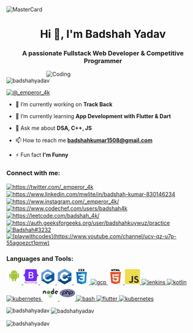 ![MasterCard](https://github.com/BadshahYadav/Profile_Card_./blob/master/img/fullstack.jpg)

<h1 align="center">Hi 👋, I'm Badshah Yadav</h1>
<h3 align="center">A passionate Fullstack Web Developer & Competitive Programmer</h3>
<img align="right" alt="Coding" width="400" src="https://cdn.dribbble.com/users/926537/screenshots/4502924/python-2.gif">

<p align="left"> <img src="https://komarev.com/ghpvc/?username=badshahyadav&label=Profile%20views&color=0e75b6&style=flat" alt="badshahyadav" /> </p>

<p align="left"> <a href="https://twitter.com/@_emperor_4k" target="blank"><img src="https://img.shields.io/twitter/follow/@_emperor_4k?logo=twitter&style=for-the-badge" alt="@_emperor_4k" /></a> </p>

- 🔭 I’m currently working on **Track Back**

- 🌱 I’m currently learning **App Development with Flutter & Dart**

- 💬 Ask me about **DSA, C++, JS**

- 📫 How to reach me **badshahkumar1508@gmail.com**

- ⚡ Fun fact **I'm Funny**

<h3 align="left">Connect with me:</h3>
<p align="left">
<a href="https://twitter.com/https://twitter.com/_emperor_4k" target="blank"><img align="center" src="https://raw.githubusercontent.com/rahuldkjain/github-profile-readme-generator/master/src/images/icons/Social/twitter.svg" alt="https://twitter.com/_emperor_4k" height="30" width="40" /></a>
<a href="https://linkedin.com/in/https://www.linkedin.com/mwlite/in/badshah-kumar-830146234" target="blank"><img align="center" src="https://raw.githubusercontent.com/rahuldkjain/github-profile-readme-generator/master/src/images/icons/Social/linked-in-alt.svg" alt="https://www.linkedin.com/mwlite/in/badshah-kumar-830146234" height="30" width="40" /></a>
<a href="https://instagram.com/https://www.instagram.com/_emperor_4k/" target="blank"><img align="center" src="https://raw.githubusercontent.com/rahuldkjain/github-profile-readme-generator/master/src/images/icons/Social/instagram.svg" alt="https://www.instagram.com/_emperor_4k/" height="30" width="40" /></a>
<a href="https://www.codechef.com/users/https://www.codechef.com/users/badshah4k" target="blank"><img align="center" src="https://cdn.jsdelivr.net/npm/simple-icons@3.1.0/icons/codechef.svg" alt="https://www.codechef.com/users/badshah4k" height="30" width="40" /></a>
<a href="https://www.leetcode.com/https://leetcode.com/badshah_4k/" target="blank"><img align="center" src="https://raw.githubusercontent.com/rahuldkjain/github-profile-readme-generator/master/src/images/icons/Social/leet-code.svg" alt="https://leetcode.com/badshah_4k/" height="30" width="40" /></a>
<a href="https://auth.geeksforgeeks.org/user/https://auth.geeksforgeeks.org/user/badshahkuywuz/practice" target="blank"><img align="center" src="https://raw.githubusercontent.com/rahuldkjain/github-profile-readme-generator/master/src/images/icons/Social/geeks-for-geeks.svg" alt="https://auth.geeksforgeeks.org/user/badshahkuywuz/practice" height="30" width="40" /></a>
<a href="https://discord.gg/Badshah#3232" target="blank"><img align="center" src="https://raw.githubusercontent.com/rahuldkjain/github-profile-readme-generator/master/src/images/icons/Social/discord.svg" alt="Badshah#3232" height="30" width="40" /></a>
<a href="https://www.youtube.com/c/[playwithcodes](https://www.youtube.com/channel/ucv-qz-u7p-55agoezct1pmw)" target="blank"><img align="center" src="https://raw.githubusercontent.com/rahuldkjain/github-profile-readme-generator/master/src/images/icons/Social/youtube.svg" alt="[playwithcodes](https://www.youtube.com/channel/ucv-qz-u7p-55agoezct1pmw)" height="30" width="40" /></a>
</p>

<h3 align="left">Languages and Tools:</h3>
<p align="left"> <a href="https://developer.android.com" target="_blank" rel="noreferrer"> <img src="https://raw.githubusercontent.com/devicons/devicon/master/icons/android/android-original-wordmark.svg" alt="android" width="40" height="40"/> </a> <a href="https://getbootstrap.com" target="_blank" rel="noreferrer"> <img src="https://raw.githubusercontent.com/devicons/devicon/master/icons/bootstrap/bootstrap-plain-wordmark.svg" alt="bootstrap" width="40" height="40"/> </a> <a href="https://www.cprogramming.com/" target="_blank" rel="noreferrer"> <img src="https://raw.githubusercontent.com/devicons/devicon/master/icons/c/c-original.svg" alt="c" width="40" height="40"/> </a> <a href="https://www.w3schools.com/cpp/" target="_blank" rel="noreferrer"> <img src="https://raw.githubusercontent.com/devicons/devicon/master/icons/cplusplus/cplusplus-original.svg" alt="cplusplus" width="40" height="40"/> </a> <a href="https://www.w3schools.com/css/" target="_blank" rel="noreferrer"> <img src="https://raw.githubusercontent.com/devicons/devicon/master/icons/css3/css3-original-wordmark.svg" alt="css3" width="40" height="40"/> </a> <a href="https://cloud.google.com" target="_blank" rel="noreferrer"> <img src="https://www.vectorlogo.zone/logos/google_cloud/google_cloud-icon.svg" alt="gcp" width="40" height="40"/> </a> <a href="https://www.w3.org/html/" target="_blank" rel="noreferrer"> <img src="https://raw.githubusercontent.com/devicons/devicon/master/icons/html5/html5-original-wordmark.svg" alt="html5" width="40" height="40"/> </a> <a href="https://developer.mozilla.org/en-US/docs/Web/JavaScript" target="_blank" rel="noreferrer"> <img src="https://raw.githubusercontent.com/devicons/devicon/master/icons/javascript/javascript-original.svg" alt="javascript" width="40" height="40"/> </a> <a href="https://www.jenkins.io" target="_blank" rel="noreferrer"> <img src="https://www.vectorlogo.zone/logos/jenkins/jenkins-icon.svg" alt="jenkins" width="40" height="40"/> </a> <a href="https://kotlinlang.org" target="_blank" rel="noreferrer"> <img src="https://www.vectorlogo.zone/logos/kotlinlang/kotlinlang-icon.svg" alt="kotlin" width="40" height="40"/> </a> <a href="https://kubernetes.io" target="_blank" rel="noreferrer"> <img src="https://www.vectorlogo.zone/logos/kubernetes/kubernetes-icon.svg" alt="kubernetes" width="40" height="40"/> </a> <a href="https://nodejs.org" target="_blank" rel="noreferrer"> <img src="https://raw.githubusercontent.com/devicons/devicon/master/icons/nodejs/nodejs-original-wordmark.svg" alt="nodejs" width="40" height="40"/> </a> <a href="https://www.php.net" target="_blank" rel="noreferrer"> <img src="https://raw.githubusercontent.com/devicons/devicon/master/icons/php/php-original.svg" alt="php" width="40" height="40"/> </a> <a href="https://www.gnu.org/software/bash/" target="_blank" rel="noreferrer"> <img src="https://www.vectorlogo.zone/logos/gnu_bash/gnu_bash-icon.svg" alt="bash" width="40" height="40"/> </a> <a href="https://flutter.dev" target="_blank" rel="noreferrer"> <img src="https://www.vectorlogo.zone/logos/flutterio/flutterio-icon.svg" alt="flutter" width="40" height="40"/> </a> <a href="https://kubernetes.io" target="_blank" rel="noreferrer"> <img src="https://www.vectorlogo.zone/logos/kubernetes/kubernetes-icon.svg" alt="kubernetes" width="40" height="40"/> </a></p>

<p><img align="left" src="https://github-readme-stats.vercel.app/api/top-langs?username=badshahyadav&show_icons=true&locale=en&layout=compact" alt="badshahyadav" /></p>

<p>&nbsp;<img align="center" src="https://github-readme-stats.vercel.app/api?username=badshahyadav&show_icons=true&locale=en" alt="badshahyadav" /></p>

<p><img align="center" src="https://github-readme-streak-stats.herokuapp.com/?user=badshahyadav&" alt="badshahyadav" /></p>
